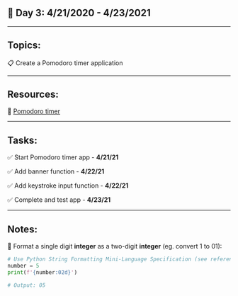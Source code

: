## :calendar: Day 3: 4/21/2020 - 4/23/2021

---

## Topics:

:clipboard: Create a Pomodoro timer application

---

## Resources:

:tomato: [Pomodoro timer](https://en.wikipedia.org/wiki/Pomodoro_Technique)

---

## Tasks:

:white_check_mark: Start Pomodoro timer app - **4/21/21**

:white_check_mark: Add banner function - **4/22/21**

:white_check_mark: Add keystroke input function - **4/22/21**

:white_check_mark: Complete and test app - **4/23/21**

---

## Notes:

:notebook: Format a single digit **integer** as a two-digit **integer** (eg. convert 1 to  01):

```python
# Use Python String Formatting Mini-Language Specification (see reference above)
number = 5
print(f'{number:02d}')

# Output: 05
```

